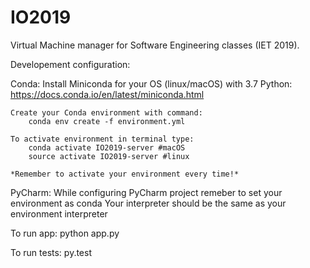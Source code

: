 # IO2019
Virtual Machine manager for Software Engineering classes (IET 2019).


Developement configuration:

Conda:
    Install Miniconda for your OS (linux/macOS) with 3.7 Python:
        https://docs.conda.io/en/latest/miniconda.html

    Create your Conda environment with command:
        conda env create -f environment.yml

    To activate environment in terminal type:
        conda activate IO2019-server #macOS
        source activate IO2019-server #linux

    *Remember to activate your environment every time!*

PyCharm:
    While configuring PyCharm project remeber to set your environment as conda
    Your interpreter should be the same as your environment interpreter

To run app: 
    python app.py

To run tests: 
    py.test


